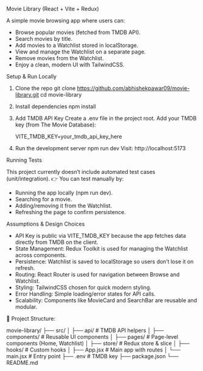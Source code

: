 Movie Library (React + Vite + Redux)

A simple movie browsing app where users can:

- Browse popular movies (fetched from TMDB API).
- Search movies by title.
- Add movies to a Watchlist stored in localStorage.
- View and manage the Watchlist on a separate page.
- Remove movies from the Watchlist.
- Enjoy a clean, modern UI with TailwindCSS.



Setup & Run Locally
1. Clone the repo
    git clone https://github.com/abhishekpawar09/movie-library.git
    cd movie-library

2. Install dependencies
    npm install

3. Add TMDB API Key
    Create a .env file in the project root.
    Add your TMDB key (from The Movie Database):

    VITE_TMDB_KEY=your_tmdb_api_key_here

4. Run the development server
    npm run dev
    Visit: http://localhost:5173




Running Tests

This project currently doesn’t include automated test cases (unit/integration).
👉 You can test manually by:

- Running the app locally (npm run dev).
- Searching for a movie.
- Adding/removing it from the Watchlist.
- Refreshing the page to confirm persistence.



Assumptions & Design Choices

- API Key is public via VITE_TMDB_KEY because the app fetches data directly from TMDB on the client.
- State Management: Redux Toolkit is used for managing the Watchlist across components.
- Persistence: Watchlist is saved to localStorage so users don’t lose it on refresh.
- Routing: React Router is used for navigation between Browse and Watchlist.
- Styling: TailwindCSS chosen for quick modern styling.
- Error Handling: Simple loading/error states for API calls.
- Scalability: Components like MovieCard and SearchBar are reusable and modular.



📂 Project Structure:

movie-library/
├── src/
│   ├── api/           # TMDB API helpers
│   ├── components/    # Reusable UI components
│   ├── pages/         # Page-level components (Home, Watchlist)
│   ├── store/         # Redux store & slice
│   ├── hooks/         # Custom hooks
│   ├── App.jsx        # Main app with routes
│   └── main.jsx       # Entry point
├── .env               # TMDB key
├── package.json
└── README.md


